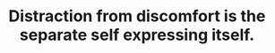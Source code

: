 ---
title: Distraction from discomfort is the separate self expressing itself.
tags: nondual self
---